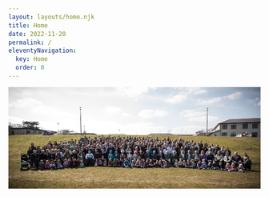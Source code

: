 ```yaml
---
layout: layouts/home.njk
title: Home
date: 2022-11-20
permalink: /
eleventyNavigation:
  key: Home
  order: 0
---
```


<div class="u-full-bleed">

![harper family group photo](../static/img/harper-family-2013.jpg)

</div>